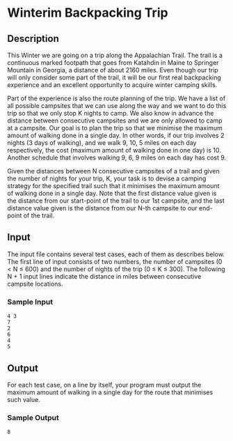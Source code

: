 # Winterim Backpacking Trip

## Description

This Winter we are going on a trip along the Appalachian Trail. The trail is a
continuous marked footpath that goes from Katahdin in Maine to Springer Mountain
in Georgia, a distance of about 2160 miles. Even though our trip will only
consider some part of the trail, it will be our first real backpacking
experience and an excellent opportunity to acquire winter camping skills.

Part of the experience is also the route planning of the trip. We have a list
of all possible campsites that we can use along the way and we want to do this
trip so that we only stop K nights to camp. We also know in advance the
distance between consecutive campsites and we are only allowed to camp at a
campsite. Our goal is to plan the trip so that we minimise the maximum amount
of walking done in a single day. In other words, if our trip involves 2 nights
(3 days of walking), and we walk 9, 10, 5 miles on each day respectively, the
cost (maximum amount of walking done in one day) is 10. Another schedule that
involves walking 9, 6, 9 miles on each day has cost 9.

Given the distances between N consecutive campsites of a trail and given the
number of nights for your trip, K, your task is to devise a camping strategy
for the specified trail such that it minimises the maximum amount of walking
done in a single day. Note that the first distance value given is the distance
from our start-point of the trail to our 1st campsite, and the last distance
value given is the distance from our N-th campsite to our end-point of the
trail.


## Input

The input file contains several test cases, each of them as describes below.
The first line of input consists of two numbers, the number of campsites
(0 < N ≤ 600) and the number of nights of the trip (0 ≤ K ≤ 300). The following
N + 1 input lines indicate the distance in miles between consecutive campsite
locations.

### Sample Input

```
4 3
7
2
6
4
5
```


## Output

For each test case, on a line by itself, your program must output the maximum
amount of walking in a single day for the route that minimises such value.

### Sample Output

```
8
```
